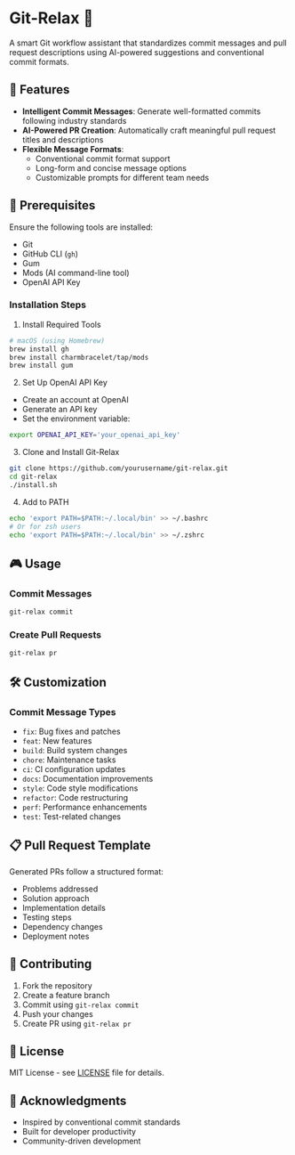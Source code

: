 # Git-Relax 🚀 

A smart Git workflow assistant that standardizes commit messages and pull request descriptions using AI-powered suggestions and conventional commit formats.

## 🌟 Features

- **Intelligent Commit Messages**: Generate well-formatted commits following industry standards
- **AI-Powered PR Creation**: Automatically craft meaningful pull request titles and descriptions
- **Flexible Message Formats**:
  - Conventional commit format support
  - Long-form and concise message options
  - Customizable prompts for different team needs

## 🔧 Prerequisites

Ensure the following tools are installed:

- Git
- GitHub CLI (`gh`)
- Gum
- Mods (AI command-line tool)
- OpenAI API Key

### Installation Steps

1. Install Required Tools
```bash
# macOS (using Homebrew)
brew install gh
brew install charmbracelet/tap/mods
brew install gum
```

2. Set Up OpenAI API Key
- Create an account at OpenAI
- Generate an API key
- Set the environment variable:
```bash
export OPENAI_API_KEY='your_openai_api_key'
```

3. Clone and Install Git-Relax
```bash
git clone https://github.com/yourusername/git-relax.git
cd git-relax
./install.sh
```

4. Add to PATH
```bash
echo 'export PATH=$PATH:~/.local/bin' >> ~/.bashrc
# Or for zsh users
echo 'export PATH=$PATH:~/.local/bin' >> ~/.zshrc
```

## 🎮 Usage

### Commit Messages
```bash
git-relax commit
```

### Create Pull Requests
```bash
git-relax pr
```

## 🛠 Customization

### Commit Message Types
- `fix`: Bug fixes and patches
- `feat`: New features
- `build`: Build system changes
- `chore`: Maintenance tasks
- `ci`: CI configuration updates
- `docs`: Documentation improvements
- `style`: Code style modifications
- `refactor`: Code restructuring
- `perf`: Performance enhancements
- `test`: Test-related changes

## 📋 Pull Request Template

Generated PRs follow a structured format:
- Problems addressed
- Solution approach
- Implementation details
- Testing steps
- Dependency changes
- Deployment notes

## 🤝 Contributing

1. Fork the repository
2. Create a feature branch
3. Commit using `git-relax commit`
4. Push your changes
5. Create PR using `git-relax pr`

## 📄 License

MIT License - see [LICENSE](LICENSE) file for details.

## 🙏 Acknowledgments
- Inspired by conventional commit standards
- Built for developer productivity
- Community-driven development
